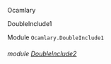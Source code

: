 Ocamlary

DoubleInclude1

Module `Ocamlary.DoubleInclude1`

<a id="module-DoubleInclude2"></a>

###### module [DoubleInclude2](Ocamlary.DoubleInclude1.DoubleInclude2.md)